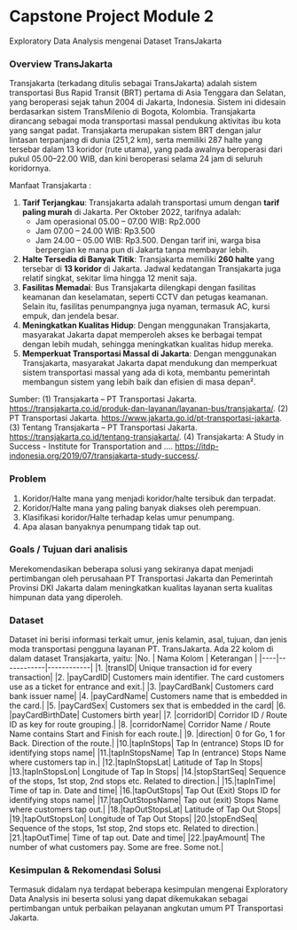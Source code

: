 # **Capstone Project Module 2**
Exploratory Data Analysis mengenai Dataset TransJakarta


### **Overview TransJakarta**

Transjakarta (terkadang ditulis sebagai TransJakarta) adalah sistem transportasi Bus Rapid Transit (BRT) pertama di Asia Tenggara dan Selatan, yang beroperasi sejak tahun 2004 di Jakarta, Indonesia. Sistem ini didesain berdasarkan sistem TransMilenio di Bogota, Kolombia. Transjakarta dirancang sebagai moda transportasi massal pendukung aktivitas ibu kota yang sangat padat. Transjakarta merupakan sistem BRT dengan jalur lintasan terpanjang di dunia (251,2 km), serta memiliki 287 halte yang tersebar dalam 13 koridor (rute utama), yang pada awalnya beroperasi dari pukul 05.00–22.00 WIB, dan kini beroperasi selama 24 jam di seluruh koridornya.

Manfaat Transjakarta :

1. **Tarif Terjangkau**: Transjakarta adalah transportasi umum dengan **tarif paling murah** di Jakarta. Per Oktober 2022, tarifnya adalah:
   - Jam operasional 05.00 – 07.00 WIB: Rp2.000
   - Jam 07.00 – 24.00 WIB: Rp3.500
   - Jam 24.00 – 05.00 WIB: Rp3.500. Dengan tarif ini, warga bisa berpergian ke mana pun di Jakarta tanpa membayar lebih.
2. **Halte Tersedia di Banyak Titik**: Transjakarta memiliki **260 halte** yang tersebar di **13 koridor** di Jakarta. Jadwal kedatangan Transjakarta juga relatif singkat, sekitar lima hingga 12 menit saja.
3. **Fasilitas Memadai**: Bus Transjakarta dilengkapi dengan fasilitas keamanan dan keselamatan, seperti CCTV dan petugas keamanan. Selain itu, fasilitas penumpangnya juga nyaman, termasuk AC, kursi empuk, dan jendela besar.
4. **Meningkatkan Kualitas Hidup**: Dengan menggunakan Transjakarta, masyarakat Jakarta dapat memperoleh akses ke berbagai tempat dengan lebih mudah, sehingga meningkatkan kualitas hidup mereka.
5. **Memperkuat Transportasi Massal di Jakarta**: Dengan menggunakan Transjakarta, masyarakat Jakarta dapat mendukung dan memperkuat sistem transportasi massal yang ada di kota, membantu pemerintah membangun sistem yang lebih baik dan efisien di masa depan².


Sumber:
(1) Transjakarta – PT Transportasi Jakarta. https://transjakarta.co.id/produk-dan-layanan/layanan-bus/transjakarta/.
(2) PT Transportasi Jakarta. https://www.jakarta.go.id/pt-transportasi-jakarta.
(3) Tentang Transjakarta – PT Transportasi Jakarta. https://transjakarta.co.id/tentang-transjakarta/.
(4) Transjakarta: A Study in Success - Institute for Transportation and .... https://itdp-indonesia.org/2019/07/transjakarta-study-success/.

### **Problem**

1. Koridor/Halte mana yang menjadi koridor/halte tersibuk dan terpadat.
2. Koridor/Halte mana yang paling banyak diakses oleh perempuan.
3. Klasifikasi koridor/Halte terhadap kelas umur penumpang.
4. Apa alasan banyaknya penumpang tidak tap out.

### **Goals / Tujuan dari analisis**

Merekomendasikan beberapa solusi yang sekiranya dapat menjadi pertimbangan oleh perusahaan PT Transportasi Jakarta dan Pemerintah Provinsi DKI Jakarta dalam meningkatkan kualitas layanan serta kualitas himpunan data yang diperoleh.

### **Dataset**
Dataset ini berisi informasi terkait umur, jenis kelamin, asal, tujuan, dan jenis moda transportasi pengguna layanan PT. TransJakarta. Ada 22 kolom di dalam dataset Transjakarta, yaitu:
|No. | Nama Kolom | Keterangan |
|----|------------|------------|
|1.	|transID| Unique transaction id for every transaction|
|2.	|payCardID| Customers main identifier. The card customers use as a ticket for entrance and exit.|
|3.	|payCardBank| Customers card bank issuer name|
|4.	|payCardName| Customers name that is embedded in the card.|
|5.	|payCardSex| Customers sex that is embedded in the card|
|6.	|payCardBirthDate| Customers birth year|
|7.	|corridorID| Corridor ID / Route ID as key for route grouping.|
|8.	|corridorName| Corridor Name / Route Name contains Start and Finish for each route.|
|9.	|direction| 0 for Go, 1 for Back. Direction of the route.|
|10.|tapInStops| Tap In (entrance) Stops ID for identifying stops name|
|11.|tapInStopsName| Tap In (entrance) Stops Name where customers tap in.|
|12.|tapInStopsLat| Latitude of Tap In Stops|
|13.|tapInStopsLon| Longitude of Tap In Stops|
|14.|stopStartSeq| Sequence of the stops, 1st stop, 2nd stops etc. Related to direction.|
|15.|tapInTime| Time of tap in. Date and time|
|16.|tapOutStops| Tap Out (Exit) Stops ID for identifying stops name|
|17.|tapOutStopsName| Tap out (exit) Stops Name where customers tap out.|
|18.|tapOutStopsLat| Latitude of Tap Out Stops|
|19.|tapOutStopsLon| Longitude of Tap Out Stops|
|20.|stopEndSeq| Sequence of the stops, 1st stop, 2nd stops etc. Related to direction.|
|21.|tapOutTime| Time of tap out. Date and time|
|22.|payAmount| The number of what customers pay. Some are free. Some not.|

### **Kesimpulan & Rekomendasi Solusi**

Termasuk didalam nya terdapat beberapa kesimpulan mengenai Exploratory Data Analysis ini beserta solusi yang dapat dikemukakan sebagai pertimbangan untuk perbaikan pelayanan angkutan umum PT Transportasi Jakarta.
